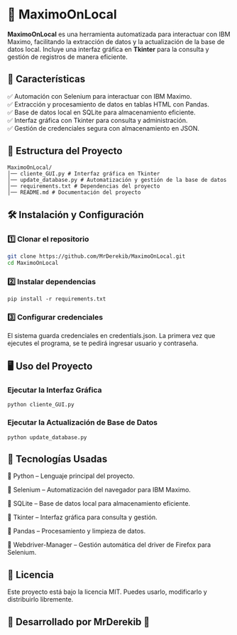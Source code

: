 # 📌 MaximoOnLocal

**MaximoOnLocal** es una herramienta automatizada para interactuar con IBM Maximo, facilitando la extracción de datos y la actualización de la base de datos local. Incluye una interfaz gráfica en **Tkinter** para la consulta y gestión de registros de manera eficiente.

## 🚀 Características

✅ Automación con Selenium para interactuar con IBM Maximo.  
✅ Extracción y procesamiento de datos en tablas HTML con Pandas.  
✅ Base de datos local en SQLite para almacenamiento eficiente.  
✅ Interfaz gráfica con Tkinter para consulta y administración.  
✅ Gestión de credenciales segura con almacenamiento en JSON.

## 📂 Estructura del Proyecto


```
MaximoOnLocal/ 
│── cliente_GUI.py # Interfaz gráfica en Tkinter 
│── update_database.py # Automatización y gestión de la base de datos 
│── requirements.txt # Dependencias del proyecto 
│── README.md # Documentación del proyecto
```


## 🛠️ Instalación y Configuración

### 1️⃣ Clonar el repositorio

```bash
git clone https://github.com/MrDerekib/MaximoOnLocal.git
cd MaximoOnLocal
```

### 2️⃣ Instalar dependencias

```
pip install -r requirements.txt
```
### 3️⃣ Configurar credenciales

El sistema guarda credenciales en credentials.json. La primera vez que ejecutes el programa, se te pedirá ingresar usuario y contraseña.

## 🖥️ Uso del Proyecto
### Ejecutar la Interfaz Gráfica

```
python cliente_GUI.py
```
### Ejecutar la Actualización de Base de Datos
```
python update_database.py

```

## 🤖 Tecnologías Usadas

🔹 Python – Lenguaje principal del proyecto.

🔹 Selenium – Automatización del navegador para IBM Maximo.

🔹 SQLite – Base de datos local para almacenamiento eficiente.

🔹 Tkinter – Interfaz gráfica para consulta y gestión.

🔹 Pandas – Procesamiento y limpieza de datos.

🔹 Webdriver-Manager – Gestión automática del driver de Firefox para Selenium.

## 📝 Licencia

Este proyecto está bajo la licencia MIT. Puedes usarlo, modificarlo y distribuirlo libremente.


## 📌 Desarrollado por MrDerekib 🚀